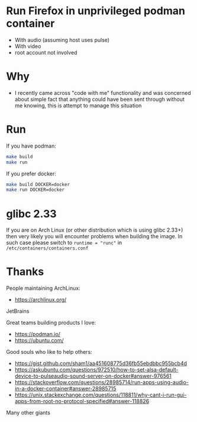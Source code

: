 # Run Firefox in unprivileged podman container

* With audio (assuming host uses pulse)
* With video
* root account not involved

# Why

* I recently came across "code with me" functionality and was concerned about simple fact that anything could have been sent through without me knowing, this is attempt to manage this situation

# Run

If you have podman:

```bash
make build
make run
```

If you prefer docker:

```bash
make build DOCKER=docker
make run DOCKER=docker
```

# glibc 2.33

If you are on Arch Linux (or other distribution which is using glibc 2.33+) then very likely you will encounter problems when building the image.
In such case please switch to `runtime = "runc"` in `/etc/containers/containers.conf`

# Thanks

People maintaining ArchLinux:
* https://archlinux.org/

JetBrains

Great teams building products I love:
* https://podman.io/
* https://ubuntu.com/

Good souls who like to help others:
* https://gist.github.com/sham1/aa451608775d36fb55ebdbbc955bcb4d
* https://askubuntu.com/questions/972510/how-to-set-alsa-default-device-to-pulseaudio-sound-server-on-docker#answer-976561
* https://stackoverflow.com/questions/28985714/run-apps-using-audio-in-a-docker-container#answer-28985715
* https://unix.stackexchange.com/questions/118811/why-cant-i-run-gui-apps-from-root-no-protocol-specified#answer-118826

Many other giants
